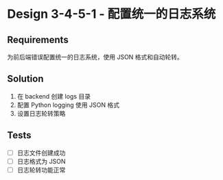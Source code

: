 # Design 3-4-5-1 - 配置统一的日志系统

## Requirements

为前后端错误配置统一的日志系统，使用 JSON 格式和自动轮转。

## Solution

1. 在 backend 创建 logs 目录
2. 配置 Python logging 使用 JSON 格式
3. 设置日志轮转策略

## Tests

- [ ] 日志文件创建成功
- [ ] 日志格式为 JSON
- [ ] 日志轮转功能正常